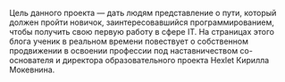 Цель данного проекта — дать людям представление о пути, который должен пройти новичок, заинтересовавшийся программированием, чтобы получить свою первую работу в сфере IT. На страницах этого блога ученик в реальном времени повествует о собственном продвижении в освоении профессии под наставничеством со-основателя и директора образовательного проекта Hexlet Кирилла Мокевнина.
